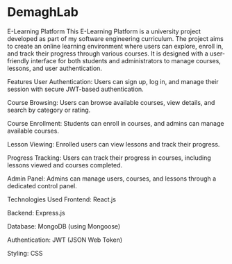 # DemaghLab
E-Learning Platform
This E-Learning Platform is a university project developed as part of my software engineering curriculum. The project aims to create an online learning environment where users can explore, enroll in, and track their progress through various courses. It is designed with a user-friendly interface for both students and administrators to manage courses, lessons, and user authentication.

Features
User Authentication: Users can sign up, log in, and manage their session with secure JWT-based authentication.

Course Browsing: Users can browse available courses, view details, and search by category or rating.

Course Enrollment: Students can enroll in courses, and admins can manage available courses.

Lesson Viewing: Enrolled users can view lessons and track their progress.

Progress Tracking: Users can track their progress in courses, including lessons viewed and courses completed.

Admin Panel: Admins can manage users, courses, and lessons through a dedicated control panel.

Technologies Used
Frontend: React.js

Backend: Express.js

Database: MongoDB (using Mongoose)

Authentication: JWT (JSON Web Token)

Styling: CSS
